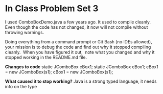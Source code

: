 # In Class Problem Set 3

I used ComboBoxDemo.java a few years ago.  It used to compile cleanly.  Even though the code has not changed, it now  will not compile without throwing warnings.

Doing everything from a command prompt or Git Bash (no IDEs allowed), your mission is to debug the code and find out why it stopped compiling cleanly.  When you have figured it out,  note what you changed and why it stopped working in the README.md file.


**Changes to code**
static JComboBox cBox1;
static JComboBox<String> cBox1;
cBox1 = new JComboBox(s1);
cBox1 = new JComboBox<String>(s1);


**What caused it to stop working?**
Java is a strong typed language, it needs info on the type
